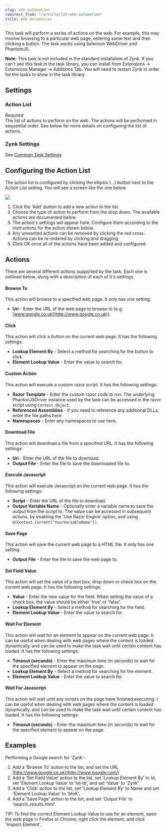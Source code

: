 ```yaml
---
slug: web-automation
redirect_from: "/article/723-web-automation"
title: Web Automation
---
```

This task will perform a series of actions on the web. For example, this may involve browsing to a particular web page, entering some text and then clicking a button. The task works using Selenium WebDriver and PhantomJS.

**Note:** This task is not included in the standard installation of Zynk. If you can't see this task in the task library, you can install from Extensions -> Extensions Manager -> Additions Tab.  You will need to restart Zynk in order for the tasks to show in the task library.

## Settings
### Action List
_Required_  
The list of actions to perform on the web. The actions will be performed in sequential order. See below for more details on configuring the list of actions.

### Zynk Settings
See [Common Task Settings](common-task-settings)

## Configuring the Action List
The action list is configured by clicking the ellipsis (...) button next to the Action List setting. You will see a screen like the one below.

[![](https://s3.amazonaws.com/helpscout.net/docs/assets/565effd4c697915b26a5c620/images/56cb178bc697915005a7369f/file-Ff16rBH1XH.png)](https://s3.amazonaws.com/helpscout.net/docs/assets/565effd4c697915b26a5c620/images/56cb178bc697915005a7369f/file-Ff16rBH1XH.png)

1. Click the 'Add' button to add a new action to the list.
2. Choose the type of action to perform from the drop down. The available actions are documented below.
3. The action's settings will appear here. Configure them according to the instructions for the action shown below.
4. Any unwanted actions can be removed by clicking the red cross. Actions can be re-ordered by clicking and dragging.
5. Click OK once all of the actions have been added and configured.

## Actions
There are several different actions supported by the task. Each one is outlined below, along with a description of each of it's settings.

#### Browse To
This action will browse to a specified web page. It only has one setting:

 *  **Uri** - Enter the URL of the web page to browse to (e.g. [www.google.co.uk](http://www.google.co.uk)).

#### Click
This action will click a button on the current web page. It has the following settings:

 * **Lookup Element By** - Select a method for searching for the button to click.
 * **Element Lookup Value** - Enter the value to search for.

#### Custom Action
This action will execute a custom razor script. It has the following settings:

 * **Razor Template** - Enter the custom razor code to run. The underlying PhantonJSDriver instance used by the task can be accessed in the razor script using `Context.Object`.
 * **Referenced Assemblies** - If you need to reference any additional DLLs, enter the file paths here.
 * **Namespaces** - Enter any namespaces to use here.

#### Download File
This action will download a file from a specified URL. It has the following settings:

 * **Uri** - Enter the URL of the file to download.
 * **Output File** - Enter the file to save the downloaded file to.

#### Execute Javascript
This action will execute Javascript on the current web page. It has the following settings:

 * **Script** - Enter the URL of the file to download.
 * **Output Variable Name** - Optionally enter a variable name to save the output from the script to. The value can be accessed in subsequent actions, by enabling the 'Use Razor Engine' option, and using `@(Context.Current["YourVariableName"])`.

#### Save Page
This action will save the current web page to a HTML file. It only has one setting:

 * **Output File** - Enter the file to save the web page to.

#### Set Field Value
This action will set the value of a text box, drop down or check box on the current web page. It has the following settings:

 * **Value** - Enter the new value for the field. When setting the value of a check box, the value should be either 'true' or 'false'.
 * **Lookup Element By** - Select a method for searching for the field.
 * **Element Lookup Value** - Enter the value to search for.

#### Wait For Element
This action will wait for an element to appear on the current web page. It can be useful when dealing with web pages where the content is loaded dynamically, and can be used to make the task wait until certain content has loaded. It has the following settings:

 * **Timeout (seconds)** - Enter the maximum time (in seconds) to wait for the specified element to appear on the page.
 * **Lookup Element By** - Select a method for searching for the element.
 * **Element Lookup Value** - Enter the value to search for.

#### Wait For Javascript
This action will wait until any scripts on the page have finished executing. t can be useful when dealing with web pages where the content is  loaded dynamically, and can be used to make the task wait until certain  content has loaded. It has the following settings:

 * **Timeout (seconds)** - Enter the maximum time (in seconds) to wait for the specified element to appear on the page.

## Examples
Performing a Google search for 'Zynk':

1. Add a 'Browse To' action to the list, and set the URL [http://www.google.co.uk](http://www.google.com/)
2. Add a 'Set Field Value' action to the list, set 'Lookup Element By' to Id, set 'Element Lookup Value' to 'lst-ib', and set 'Value' to 'Zynk'.
3. Add a 'Click' action to the list, set 'Lookup Element By' to Name and set 'Element Lookup Value' to 'btnK'.
4. Add a 'Save Page' action to the list, and set 'Output File' to 'search\_results.html'.

TIP: To find the correct Element Lookup Value to use for an element, open the web page in Firefox or Chrome, right click the element, and click 'Inspect Element'.